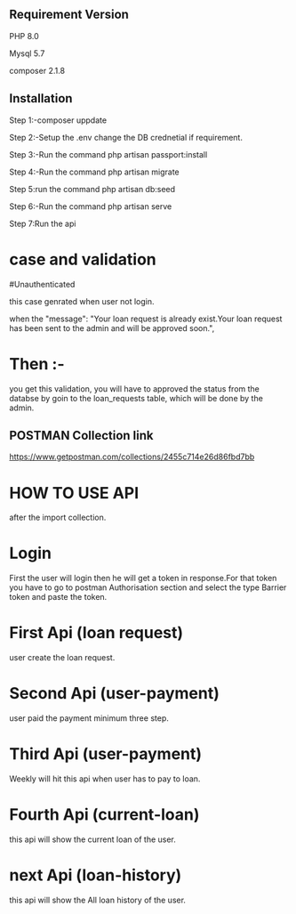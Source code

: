 ## Requirement Version

 PHP 8.0

 Mysql 5.7

 composer  2.1.8


## Installation

Step 1:-composer uppdate

Step 2:-Setup the .env change the DB crednetial if requirement.

Step 3:-Run the command php artisan passport:install

Step 4:-Run the command php artisan migrate

Step 5:run the command php artisan db:seed

Step 6:-Run the command php artisan serve

Step 7:Run the api 

# case and validation

#Unauthenticated

this case genrated when user not login.

when the "message": "Your loan request is already exist.Your loan request has been sent to the admin and will be approved soon.",

# Then :-
you get this validation, you will have to approved the status from the databse by goin to the loan_requests table, which will be done by the admin.


## POSTMAN Collection link
https://www.getpostman.com/collections/2455c714e26d86fbd7bb

# HOW TO USE API

after the import collection.
# Login
 First the user will login then he will get a token in response.For that token you have to go to postman Authorisation section and select the type Barrier token and paste the token.

# First Api (loan request)

user create the loan request.

# Second Api (user-payment)

user paid the payment minimum three step.

# Third Api (user-payment)

Weekly will hit this api when user has to pay to loan.

# Fourth Api (current-loan)

this api will show the current loan of the user.

# next Api (loan-history)

this api will show the All loan history of the user.

